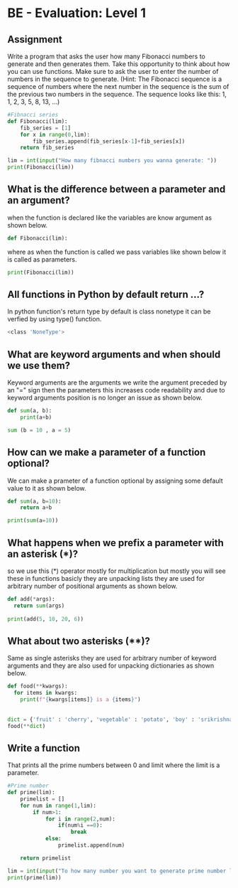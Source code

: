 # BE - Evaluation: Level 1

## Assignment

Write a program that asks the user how many Fibonacci numbers to generate and then generates them. Take this opportunity to think about how you can use functions. Make sure to ask the user to enter the number of numbers in the sequence to generate. (Hint: The Fibonacci sequence is a sequence of numbers where the next number in the sequence is the sum of the previous two numbers in the sequence. The sequence looks like this: 1, 1, 2, 3, 5, 8, 13, …)

```python
#Fibnacci series 
def Fibonacci(lim):
    fib_series = [1]
    for x in range(0,lim):
        fib_series.append(fib_series[x-1]+fib_series[x])
    return fib_series

lim = int(input("How many fibnacci numbers you wanna generate: "))
print(Fibonacci(lim))
```
## What is the difference between a parameter and an argument?
when the function is declared like the variables are know argument as shown below.
```python
def Fibonacci(lim):
```
where as when the function is called we pass variables like shown below it is called as parameters.
``` python 
print(Fibonacci(lim))
```

## All functions in Python by default return …?
In python function's return type by default is class nonetype it can be verfied by using type() function.
```bash
<class 'NoneType'>
```
## What are keyword arguments and when should we use them?
Keyword arguments are the arguments we write the argument preceded by an "=" sign then the parameters this increases code readability and due to keyword arguments position is no longer an issue as shown below.

``` python
def sum(a, b):
    print(a+b)

sum (b = 10 , a = 5) 
```
## How can we make a parameter of a function optional?
We can make a prameter of a function optional by assigning some default value to it as shown below.

``` python
def sum(a, b=10):
    return a+b

print(sum(a=10))
```

## What happens when we prefix a parameter with an asterisk (*)?

so we use this (*) operator mostly for multiplication but mostly you will see these in functions basicly they are unpacking lists they are used for arbitrary number of positional arguments as shown below.

``` python
def add(*args):
  return sum(args)
  
print(add(5, 10, 20, 6))
```
## What about two asterisks (**)?

Same as single asterisks they are used for arbitrary number of keyword arguments and they are also used for unpacking dictionaries as shown below.

``` python
def food(**kwargs):
  for items in kwargs:
    print(f"{kwargs[items]} is a {items}")
      
      
dict = {'fruit' : 'cherry', 'vegetable' : 'potato', 'boy' : 'srikrishna'}
food(**dict)
```
## Write a function 
That prints all the prime numbers between 0 and limit where the limit is a parameter.
``` python
#Prime number
def prime(lim):
    primelist = []
    for num in range(1,lim):
        if num>1:
            for i in range(2,num):
                if(num%i ==0):
                    break
            else:
                primelist.append(num)

    return primelist 

lim = int(input("To how many number you want to generate prime number list: "))
print(prime(lim))
```


